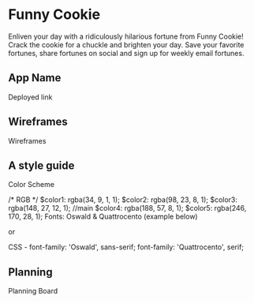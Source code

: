 # Funny Cookie

Enliven your day with a ridiculously hilarious fortune from Funny Cookie! Crack the cookie for a chuckle and brighten your day. Save your favorite fortunes, share fortunes on social and sign up for weekly email fortunes.

## App Name
Deployed link

## Wireframes
Wireframes

## A style guide
Color Scheme

/* RGB */
$color1: rgba(34, 9, 1, 1);
$color2: rgba(98, 23, 8, 1);
$color3: rgba(148, 27, 12, 1); //main
$color4: rgba(188, 57, 8, 1);
$color5: rgba(246, 170, 28, 1);
Fonts: Oswald & Quattrocento (example below)

<link href="https://fonts.googleapis.com/css?family=Oswald|Quattrocento" rel="stylesheet">
or

<style>
@import url('https://fonts.googleapis.com/css?family=Oswald|Quattrocento');
</style>
CSS - font-family: 'Oswald', sans-serif; font-family: 'Quattrocento', serif;

## Planning
Planning Board



